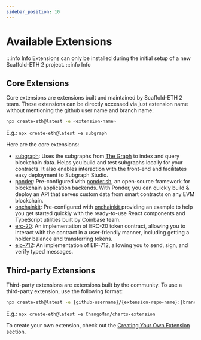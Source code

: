 ```yaml
---
sidebar_position: 10
---
```


# Available Extensions

:::info Info
Extensions can only be installed during the initial setup of a new Scaffold-ETH 2 project.
:::info Info

## Core Extensions

Core extensions are extensions built and maintained by Scaffold-ETH 2 team. These extensions can be directly accessed via just extension name without mentioning the github user name and branch name:

```bash
npx create-eth@latest -e <extension-name>
```

E.g.: `npx create-eth@latest -e subgraph`

Here are the core extensions:

- [subgraph](https://github.com/scaffold-eth/create-eth-extensions/tree/subgraph): Uses the subgraphs from [The Graph](https://thegraph.com/) to index and query blockchain data. Helps you build and test subgraphs locally for your contracts. It also enables interaction with the front-end and facilitates easy deployment to Subgraph Studio.
- [ponder](https://github.com/scaffold-eth/create-eth-extensions/tree/ponder): Pre-configured with [ponder.sh](https://ponder.sh), an open-source framework for blockchain application backends. With Ponder, you can quickly build & deploy an API that serves custom data from smart contracts on any EVM blockchain.
- [onchainkit](https://github.com/scaffold-eth/create-eth-extensions/tree/onchainkit): Pre-configured with [onchainkit](https://onchainkit.xyz/),providing an example to help you get started quickly with the ready-to-use React components and TypeScript utilities built by Coinbase team.
- [erc-20](https://github.com/scaffold-eth/create-eth-extensions/tree/erc-20): An implementation of ERC-20 token contract, allowing you to interact with the contract in a user-friendly manner, including getting a holder balance and transferring tokens.
- [eip-712](https://github.com/scaffold-eth/create-eth-extensions/tree/eip-712): An implementation of EIP-712, allowing you to send, sign, and verify typed messages.

## Third-party Extensions

Third-party extensions are extensions built by the community. To use a third-party extension, use the following format:

```bash
npx create-eth@latest -e {github-username}/{extension-repo-name}:{branch-name} # branch-name is optional
```

E.g.: `npx create-eth@latest -e ChangoMan/charts-extension`

To create your own extension, check out the [Creating Your Own Extension](./createExtensions.md) section.
